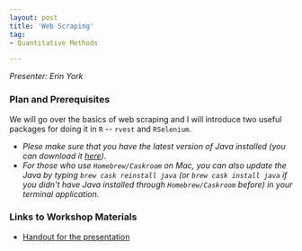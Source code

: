 ```yaml
---
layout: post
title: 'Web Scraping'
tag:
- Quantitative Methods

---
```


*Presenter: Erin York*

### Plan and Prerequisites

We will go over the basics of web scraping and I will introduce two useful packages for doing it in `R` -- `rvest` and `RSelenium`.

- *Plese make sure that you have the latest version of Java installed (you can download it [here](https://www.java.com/en/download/manual.jsp)).*
- *For those who use `Homebrew/Caskroom` on Mac, you can also update the Java by typing `brew cask reinstall java` (or `brew cask install java` if you didn't have Java installed through `Homebrew/Caskroom` before) in your terminal application.*

### Links to Workshop Materials

- [Handout for the presentation](https://dl.dropboxusercontent.com/s/cv57grohm9k4ig8/webscraping_handout.pdf?dl=0)